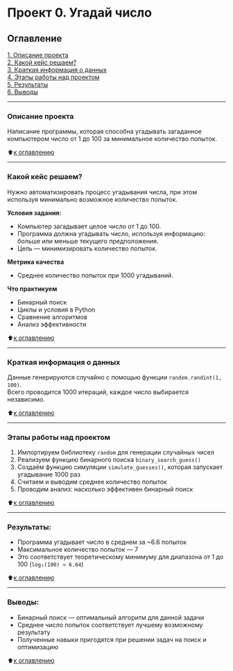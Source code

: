 # Проект 0. Угадай число

## Оглавление  
[1. Описание проекта](#описание-проекта)  
[2. Какой кейс решаем?](#какой-кейс-решаем)  
[3. Краткая информация о данных](#краткая-информация-о-данных)  
[4. Этапы работы над проектом](#этапы-работы-над-проектом)  
[5. Результаты](#результаты)  
[6. Выводы](#выводы)  

---

### Описание проекта    
Написание программы, которая способна угадывать загаданное компьютером число от 1 до 100 за минимальное количество попыток.

:arrow_up:[к оглавлению](#оглавление)

---

### Какой кейс решаем?    
Нужно автоматизировать процесс угадывания числа, при этом используя минимально возможное количество попыток.

**Условия задания:**  
- Компьютер загадывает целое число от 1 до 100.  
- Программа должна угадывать число, используя информацию: больше или меньше текущего предположения.  
- Цель — минимизировать количество попыток.  

**Метрика качества**  
- Среднее количество попыток при 1000 угадываний.

**Что практикуем**  
- Бинарный поиск  
- Циклы и условия в Python  
- Сравнение алгоритмов  
- Анализ эффективности  

:arrow_up:[к оглавлению](#оглавление)

---

### Краткая информация о данных  
Данные генерируются случайно с помощью функции `random.randint(1, 100)`.  
Всего проводится 1000 итераций, каждое число выбирается независимо.

:arrow_up:[к оглавлению](#оглавление)

---

### Этапы работы над проектом  
1. Импортируем библиотеку `random` для генерации случайных чисел  
2. Реализуем функцию бинарного поиска `binary_search_guess()`  
3. Создаём функцию симуляции `simulate_guesses()`, которая запускает угадывание 1000 раз  
4. Считаем и выводим среднее количество попыток  
5. Проводим анализ: насколько эффективен бинарный поиск  

:arrow_up:[к оглавлению](#оглавление)

---

### Результаты:  
- Программа угадывает число в среднем за ~6.6 попыток  
- Максимальное количество попыток — 7  
- Это соответствует теоретическому минимуму для диапазона от 1 до 100 (`log₂(100) ≈ 6.64`)

:arrow_up:[к оглавлению](#оглавление)

---

### Выводы:  
- Бинарный поиск — оптимальный алгоритм для данной задачи  
- Среднее число попыток соответствует лучшему возможному результату  
- Полученные навыки пригодятся при решении задач на поиск и оптимизацию  

:arrow_up:[к оглавлению](#оглавление)